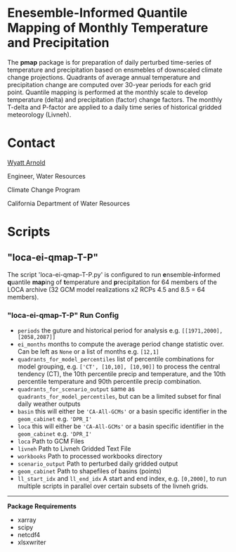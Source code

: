 # Enesemble-Informed Quantile Mapping of Monthly Temperature and Precipitation

The **pmap** package is for preparation of daily perturbed time-series of temperature and precipitation based on ensmebles of downscaled climate change projections. Quadrants of average annual temperature and precipitation change are computed over 30-year periods for each grid point. Quantile mapping is performed at the monthly scale to develop temperature (delta) and precipitation (factor) change factors. The monthly T-delta and P-factor are applied to a daily time series of historical gridded meteorology (Livneh).

# Contact
[Wyatt Arnold](mailto:wyatt.arnold@water.ca.gov)

Engineer, Water Resources

Climate Change Program

California Department of Water Resources

# Scripts
## "loca-ei-qmap-T-P"
The script 'loca-ei-qmap-T-P.py' is configured to run **e**nsemble-**i**nformed **q**uantile **map**ing of **t**emperature and **p**recipitation for 64 members of the LOCA archive (32 GCM model realizations x2 RCPs 4.5 and 8.5 = 64 members).

### "loca-ei-qmap-T-P" Run Config
- `periods`
 	the guture and historical period for analysis 
    e.g. `[[1971,2000],[2058,2087]]`
- `ei_months`
    months to compute the average period change statistic over. Can be left as `None` or a list of months e.g. `[12,1]`
- `quadrants_for_model_percentiles`
    list of percentile combinations for model grouping, e.g. `['CT', [10,10], [10,90]]` to process the central tendency (CT), the 10th percentile  precip and temperature, and the 10th percentile temperature and 90th percentile precip combination.
- `quadrants_for_scenario_output`
    same as `quadrants_for_model_percentiles`, but can be a limited subset for final daily weather outputs
- `basin`
    this will either be `'CA-All-GCMs'` or a basin specific identifier in the `geom_cabinet` e.g. `'DPR_I'`
- `loca`
    this will either be `'CA-All-GCMs'` or a basin specific identifier in the `geom_cabinet` e.g. `'DPR_I'`
- `loca`
    Path to GCM Files
- `livneh`
    Path to Livneh Gridded Text File
- `workbooks`
    Path to processed workbooks directory
- `scenario_output`
    Path to perturbed daily gridded output
- `geom_cabinet`
    Path to shapefiles of basins (points)
- `ll_start_idx` and `ll_end_idx`
    A start and end index, e.g. `[0,2000]`, to run multiple scripts in parallel over certain subsets of the livneh grids.

---
**Package Requirements**
- xarray
- scipy
- netcdf4
- xlsxwriter
